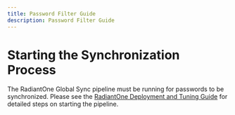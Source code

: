 ```yaml
---
title: Password Filter Guide
description: Password Filter Guide
---
```


# Starting the Synchronization Process

The RadiantOne Global Sync pipeline must be running for passwords to be synchronized. Please see the [RadiantOne Deployment and Tuning Guide](/documentation/deployment-and-tuning-guide/00-preface) for detailed steps on starting the pipeline.

